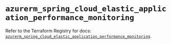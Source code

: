 # `azurerm_spring_cloud_elastic_application_performance_monitoring`

Refer to the Terraform Registry for docs: [`azurerm_spring_cloud_elastic_application_performance_monitoring`](https://registry.terraform.io/providers/hashicorp/azurerm/3.94.0/docs/resources/spring_cloud_elastic_application_performance_monitoring).
